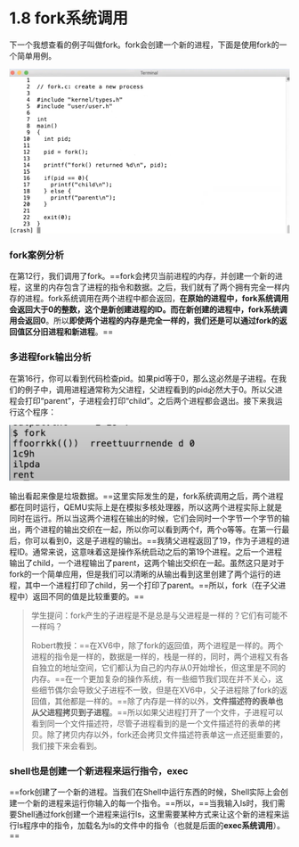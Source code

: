 # 1.8 fork系统调用

下一个我想查看的例子叫做fork。fork会创建一个新的进程，下面是使用fork的一个简单用例。

![](<../.gitbook/assets/image (276).png>)

### fork案例分析

在第12行，我们调用了fork。==fork会拷贝当前进程的内存，并创建一个新的进程，这里的内存包含了进程的指令和数据。之后，我们就有了两个拥有完全一样内存的进程。fork系统调用在两个进程中都会返回，**在原始的进程中，fork系统调用会返回大于0的整数，这个是新创建进程的ID。而在新创建的进程中，fork系统调用会返回0**。所以**即使两个进程的内存是完全一样的，我们还是可以通过fork的返回值区分旧进程和新进程**。==

### 多进程fork输出分析

在第16行，你可以看到代码检查pid。如果pid等于0，那么这必然是子进程。在我们的例子中，调用进程通常称为父进程，父进程看到的pid必然大于0。所以父进程会打印“parent”，子进程会打印“child”。之后两个进程都会退出。接下来我运行这个程序：

![](<../.gitbook/assets/image (375).png>)

输出看起来像是垃圾数据。==这里实际发生的是，fork系统调用之后，两个进程都在同时运行，QEMU实际上是在模拟多核处理器，所以这两个进程实际上就是同时在运行。所以当这两个进程在输出的时候，它们会同时一个字节一个字节的输出，两个进程的输出交织在一起，所以你可以看到两个f，两个o等等。在第一行最后，你可以看到0，这是子进程的输出。==我猜父进程返回了19，作为子进程的进程ID。通常来说，这意味着这是操作系统启动之后的第19个进程。之后一个进程输出了child，一个进程输出了parent，这两个输出交织在一起。虽然这只是对于fork的一个简单应用，但是我们可以清晰的从输出看到这里创建了两个运行的进程，其中一个进程打印了child，另一个打印了parent。==所以，fork（在子父进程中）返回不同的值是比较重要的。==

> 学生提问：fork产生的子进程是不是总是与父进程是一样的？它们有可能不一样吗？
>
> Robert教授：==在XV6中，除了fork的返回值，两个进程是一样的。两个进程的指令是一样的，数据是一样的，栈是一样的，同时，两个进程又有各自独立的地址空间，它们都认为自己的内存从0开始增长，但这里是不同的内存。==在一个更加复杂的操作系统，有一些细节我们现在并不关心，这些细节偶尔会导致父子进程不一致，但是在XV6中，父子进程除了fork的返回值，其他都是一样的。==除了内存是一样的以外，**文件描述符的表单也从父进程拷贝到子进程**。==所以如果父进程打开了一个文件，子进程可以看到同一个文件描述符，尽管子进程看到的是一个文件描述符的表单的拷贝。除了拷贝内存以外，fork还会拷贝文件描述符表单这一点还挺重要的，我们接下来会看到。

### shell也是创建一个新进程来运行指令，exec

==fork创建了一个新的进程。当我们在Shell中运行东西的时候，Shell实际上会创建一个新的进程来运行你输入的每一个指令。==所以，==当我输入ls时，我们需要Shell通过fork创建一个进程来运行ls，这里需要某种方式来让这个新的进程来运行ls程序中的指令，加载名为ls的文件中的指令（也就是后面的**exec系统调用**）。==
